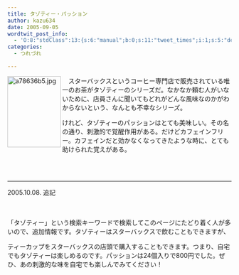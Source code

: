 ```yaml
---
title: タゾティー・パッション
author: kazu634
date: 2005-09-05
wordtwit_post_info:
  - 'O:8:"stdClass":13:{s:6:"manual";b:0;s:11:"tweet_times";i:1;s:5:"delay";i:0;s:7:"enabled";i:1;s:10:"separation";s:2:"60";s:7:"version";s:3:"3.7";s:14:"tweet_template";b:0;s:6:"status";i:2;s:6:"result";a:0:{}s:13:"tweet_counter";i:2;s:13:"tweet_log_ids";a:1:{i:0;i:2011;}s:9:"hash_tags";a:0:{}s:8:"accounts";a:1:{i:0;s:7:"kazu634";}}'
categories:
  - つれづれ

---
```

<div class="section">
<p>
<img width="120" align="left" alt="a78636b5.jpg" src="http://image.blog.livedoor.jp/simoom634/imgs/a/7/a78636b5.jpg" class="pict" height="160" border="0" />
</p>
  
<p>
    　スターバックスというコーヒー専門店で販売されている唯一のお茶がタゾティーのシリーズだ。なかなか頼む人がいないために、店員さんに聞いてもどれがどんな風味なのかがわからないという、なんとも不幸なシリーズ。
</p>
  
<p>
    けれど、タゾティーのパッションはとても美味しい。その名の通り、刺激的で覚醒作用がある。だけどカフェインフリー。カフェインだと効かなくなってきたような時に、とても助けられた覚えがある。
</p>
  
<p>
<br clear="" /><br /> 
    
<hr />
    2005.10.08. 追記 
    
<p>
      　
</p>
    
<p>
      「タゾティー」という検索キーワードで検索してこのページにたどり着く人が多いので、追加情報です。タゾティーはスターバックスで飲むこともできますが、
</p>
    
<p>
      ティーカップをスターバックスの店頭で購入することもできます。つまり、自宅でもタゾティーは楽しめるのです。パッションは24個入りで800円でした。ぜひ、あの刺激的な味を自宅でも楽しんでみてください！
</p></div>

